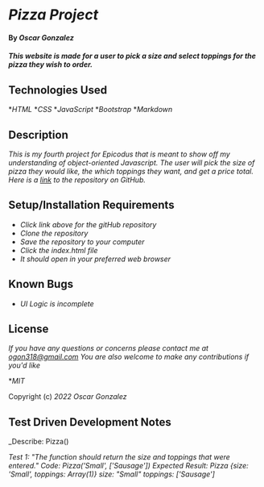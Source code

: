 # _Pizza Project_

#### By _**Oscar Gonzalez**_

#### _This website is made for a user to pick a size and select toppings for the pizza they wish to order._

## Technologies Used

*_HTML_
*_CSS_
*_JavaScript_
*_Bootstrap_
*_Markdown_

## Description

_This is my fourth project for Epicodus that is meant to show off my understanding of object-oriented Javascript. The user will pick the size of pizza they would like, the which toppings they want, and get a price total. Here is a [link](https://github.com/OLGON92/A-Pizza-My-Heart) to the repository on GitHub._

## Setup/Installation Requirements
* _Click link above for the gitHub repository_
* _Clone the repository_
* _Save the repository to your computer_
* _Click the index.html file_
* _It should open in your preferred web browser_

## Known Bugs

* _UI Logic is incomplete_ 

## License

_If you have any questions or concerns please contact me at ogon318@gmail.com
You are also welcome to make any contributions if you'd like_

*_MIT_

Copyright (c) _2022_ _Oscar Gonzalez_

## Test Driven Development Notes

_Describe: Pizza()

_Test 1: "The function should return the size and toppings that were entered."_
_Code: Pizza('Small', ['Sausage'])_
_Expected Result: Pizza {size: 'Small', toppings: Array(1)}
size: "Small"
toppings: ['Sausage']_